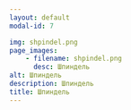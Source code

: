 ```yaml
---
layout: default
modal-id: 7

img: shpindel.png
page_images:
    - filename: shpindel.png
      desc: Шпиндель
alt: Шпиндель
description: Шпиндель
title: Шпиндель
---
```

